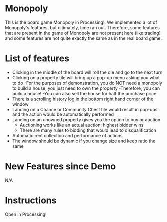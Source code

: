 # Monopoly
This is the board game Monopoly in Processing!. We implemented a lot of Monopoly's features, but ultimately, time ran out. Therefore, some features that are present in the game of Monopoly are not present here (like trading) and some features are not quite exactly the same as in the real board game.

# List of features
- Clicking in the middle of the board will roll the die and go to the next turn
- Clicking on a property tile will bring up a pop-up menu asking you what to do
  -For the purposes of demonstration, you do NOT need a monopoly to build a house, you just need to own the property
  -Therefore, you can build a house!
  -You can also sell the house for half the purchase price
- There is a scrolling history log in the bottom right hand corner of the window
- Landing on a Chance or Community Chest tile would result in pop-ups and the action would be automatically performed
- Landing on an unowned property gives you the option to buy or auction
  - Auctioning works like an actual auction: highest bidder wins
  - There are many rules to bidding that would lead to disqualification
- Automatic rent collection and performance of actions
- The window should be dynamic if you change size and keep ratio the same

# New Features since Demo
N/A

# Instructions
Open in Processing!
